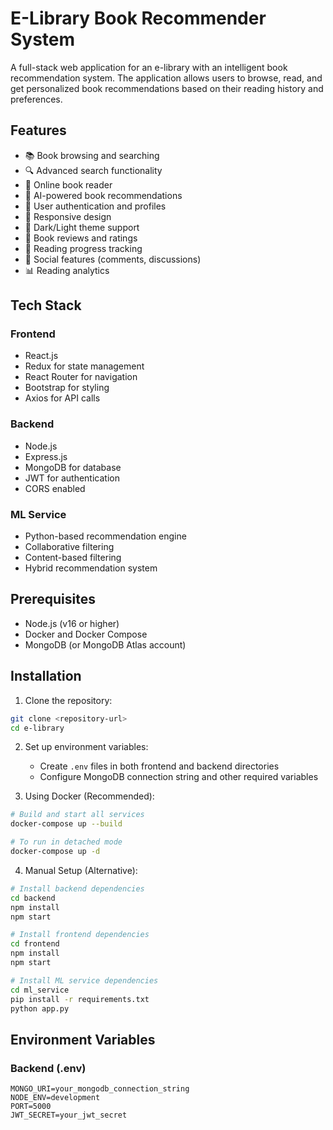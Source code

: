# E-Library Book Recommender System

A full-stack web application for an e-library with an intelligent book recommendation system. The application allows users to browse, read, and get personalized book recommendations based on their reading history and preferences.

## Features

- 📚 Book browsing and searching
- 🔍 Advanced search functionality
- 📖 Online book reader
- 🤖 AI-powered book recommendations
- 👤 User authentication and profiles
- 📱 Responsive design
- 🌙 Dark/Light theme support
- 📝 Book reviews and ratings
- 🔖 Reading progress tracking
- 💬 Social features (comments, discussions)
- 📊 Reading analytics

## Tech Stack

### Frontend
- React.js
- Redux for state management
- React Router for navigation
- Bootstrap for styling
- Axios for API calls

### Backend
- Node.js
- Express.js
- MongoDB for database
- JWT for authentication
- CORS enabled

### ML Service
- Python-based recommendation engine
- Collaborative filtering
- Content-based filtering
- Hybrid recommendation system

## Prerequisites

- Node.js (v16 or higher)
- Docker and Docker Compose
- MongoDB (or MongoDB Atlas account)

## Installation

1. Clone the repository:
```bash
git clone <repository-url>
cd e-library
```

2. Set up environment variables:
   - Create `.env` files in both frontend and backend directories
   - Configure MongoDB connection string and other required variables

3. Using Docker (Recommended):
```bash
# Build and start all services
docker-compose up --build

# To run in detached mode
docker-compose up -d
```

4. Manual Setup (Alternative):
```bash
# Install backend dependencies
cd backend
npm install
npm start

# Install frontend dependencies
cd frontend
npm install
npm start

# Install ML service dependencies
cd ml_service
pip install -r requirements.txt
python app.py
```

## Environment Variables

### Backend (.env)
```
MONGO_URI=your_mongodb_connection_string
NODE_ENV=development
PORT=5000
JWT_SECRET=your_jwt_secret
```
